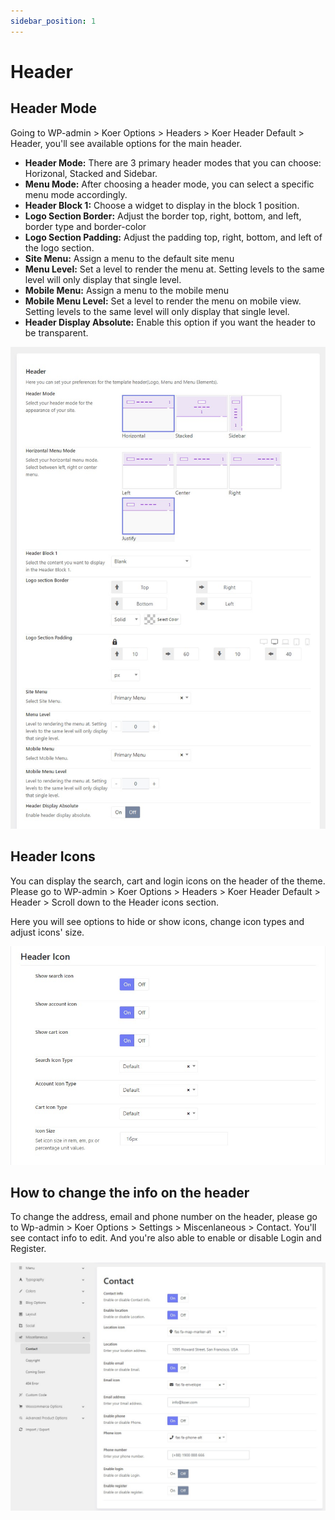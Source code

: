 ```yaml
---
sidebar_position: 1
---
```

# Header

## Header Mode

Going to WP-admin > Koer Options > Headers > Koer Header Default > Header, you'll see available options for the main header.

* **Header Mode:** There are 3 primary header modes that you can choose: Horizonal, Stacked and Sidebar.
* **Menu Mode:** After choosing a header mode, you can select a specific menu mode accordingly.
* **Header Block 1:** Choose a widget to display in the block 1 position.
* **Logo Section Border:** Adjust the border top, right, bottom, and left, border type and border-color
* **Logo Section Padding:** Adjust the padding top, right, bottom, and left of the logo section.
* **Site Menu:** Assign a menu to the default site menu
* **Menu Level:** Set a level to render the menu at. Setting levels to the same level will only display that single level.
* **Mobile Menu:** Assign a menu to the mobile menu
* **Mobile Menu Level:** Set a level to render the menu on mobile view. Setting levels to the same level will only display that single level.
* **Header Display Absolute:** Enable this option if you want the header to be transparent.

![Inventory](./img/header-setting.jpeg)

## Header Icons

You can display the search, cart and login icons on the header of the theme. Please go to WP-admin > Koer Options > Headers > Koer Header Default > Header > Scroll down to the Header icons section.

Here you will see options to hide or show icons, change icon types and adjust icons' size.

![Inventory](./img/header-icon.jpeg)

## How to change the info on the header

To change the address, email and phone number on the header, please go to Wp-admin > Koer Options > Settings > Miscenlaneous > Contact. You'll see contact info to edit. And you're also able to enable or disable Login and Register.

![Inventory](./img/contact.jpeg)

